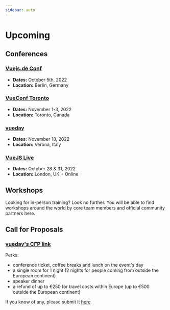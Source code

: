 ```yaml
---
sidebar: auto
---
```


# Upcoming

## Conferences

### [Vuejs.de Conf](https://conf.vuejs.de/)

- **Dates:** October 5th, 2022
- **Location:** Berlin, Germany

### [VueConf Toronto](https://vuetoronto.com/)

- **Dates:** November 1-3, 2022
- **Location:** Toronto, Canada

### [vueday](https://2022.vueday.it/)

- **Dates:** November 18, 2022
- **Location:** Verona, Italy

### [VueJS Live](https://vuejslive.com/)

- **Dates:** October 28 & 31, 2022
- **Location:** London, UK + Online

## Workshops

Looking for in-person training? Look no further. You will be able to find workshops around the world by core team members and official community partners here.

<EventsTimeline type="workshop" />

## Call for Proposals

### [vueday's CFP link](grusp.org/CFPvueday)

Perks:
- conference ticket, coffee breaks and lunch on the event's day
- a single room for 1 night (2 nights for people coming from outside the European continent)
- speaker dinner
- a refund of up to €250 for travel costs within Europe (up to €500 outside the European continent)


If you know of any, please submit it [here](https://github.com/vuejs/events/issues/new?assignees=&labels=&template=cfp-submission.md&title=%5BCFP%5D).
